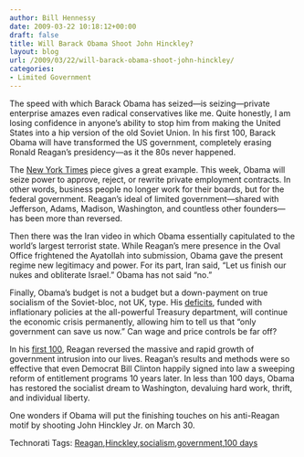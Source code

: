 ```yaml
---
author: Bill Hennessy
date: 2009-03-22 10:18:12+00:00
draft: false
title: Will Barack Obama Shoot John Hinckley?
layout: blog
url: /2009/03/22/will-barack-obama-shoot-john-hinckley/
categories:
- Limited Government
---
```


The speed with which Barack Obama has seized—is seizing—private enterprise amazes even radical conservatives like me. Quite honestly, I am losing confidence in anyone’s ability to stop him from making the United States into a hip version of the old Soviet Union. In his first 100, Barack Obama will have transformed the US government, completely erasing Ronald Reagan’s presidency—as it the 80s never happened.

 

The [New York Times](https://www.nytimes.com/2009/03/22/us/politics/22regulate.html) piece gives a great example. This week, Obama will seize power to approve, reject, or rewrite private employment contracts. In other words, business people no longer work for their boards, but for the federal government. Reagan’s ideal of limited government—shared with Jefferson, Adams, Madison, Washington, and countless other founders—has been more than reversed.

 

Then there was the Iran video in which Obama essentially capitulated to the world’s largest terrorist state. While Reagan’s mere presence in the Oval Office frightened the Ayatollah into submission, Obama gave the present regime new legitimacy and power. For its part, Iran said, “Let us finish our nukes and obliterate Israel.” Obama has not said “no.”

 

Finally, Obama’s budget is not a budget but a down-payment on true socialism of the Soviet-bloc, not UK, type. His [deficits](https://gatewaypundit.blogspot.com/2009/03/less-than-100-days-into-administration.html), funded with inflationary policies at the all-powerful Treasury department, will continue the economic crisis permanently, allowing him to tell us that “only government can save us now.” Can wage and price controls be far off?

 

In his [first 100](https://www.usnews.com/articles/news/history/2009/03/12/the-first-100-days-reagan-pushed-his-agenda-of-tax-cuts-and-less-government_print.htm), Reagan reversed the massive and rapid growth of government intrusion into our lives. Reagan’s results and methods were so effective that even Democrat Bill Clinton happily signed into law a sweeping reform of entitlement programs 10 years later. In less than 100 days, Obama has restored the socialist dream to Washington, devaluing hard work, thrift, and individual liberty.

 

One wonders if Obama will put the finishing touches on his anti-Reagan motif by shooting John Hinckley Jr. on March 30.

 

Technorati Tags: [Reagan](https://technorati.com/tags/Reagan),[Hinckley](https://technorati.com/tags/Hinckley),[socialism](https://technorati.com/tags/socialism),[government](https://technorati.com/tags/government),[100 days](https://technorati.com/tags/100+days)
